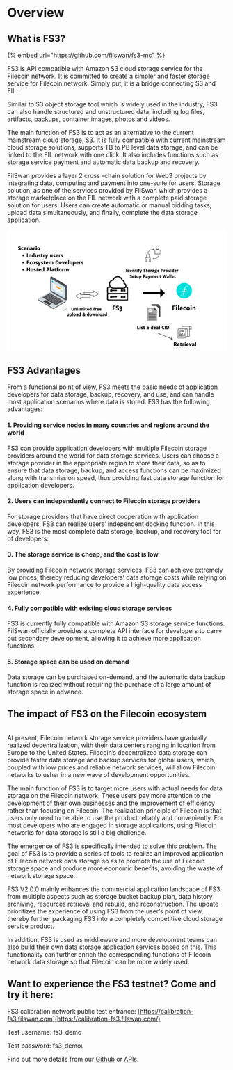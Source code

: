 # Overview

## **What is FS3?** <a href="#9ffa" id="9ffa"></a>

{% embed url="https://github.com/filswan/fs3-mc" %}

FS3 is API compatible with Amazon S3 cloud storage service for the Filecoin network. It is committed to create a simpler and faster storage service for Filecoin network.  Simply put, it is a bridge connecting S3 and FIL.&#x20;

Similar to S3 object storage tool which is widely used in the industry, FS3 can also handle structured and unstructured data, including log files, artifacts, backups, container images, photos and videos.&#x20;

The main function of FS3 is to act as an alternative to the current mainstream cloud storage, S3. It is fully compatible with current mainstream cloud storage solutions, supports TB to PB level data storage, and can be linked to the FIL network with one click. It also includes functions such as storage service payment and automatic data backup and recovery.

FilSwan provides a layer 2 cross -chain solution for Web3 projects by integrating data, computing and payment into one-suite for users. Storage solution, as one of the services provided by FilSwan which provides a storage marketplace on the FIL network with a complete paid storage solution for users. Users can create automatic or manual bidding tasks, upload data simultaneously, and finally, complete the data storage application.

![](<../.gitbook/assets/image (42).png>)

## FS3 Advantages

From a functional point of view, FS3 meets the basic needs of application developers for data storage, backup, recovery, and use, and can handle most application scenarios where data is stored. FS3 has the following advantages:

#### **1. Providing service nodes in many countries and regions around the world** <a href="#6eba" id="6eba"></a>

FS3 can provide application developers with multiple Filecoin storage providers around the world for data storage services. Users can choose a storage provider in the appropriate region to store their data, so as to ensure that data storage, backup, and access functions can be maximized along with transmission speed, thus providing fast data storage function for application developers.

#### **2. Users can independently connect to Filecoin storage providers** <a href="#1399" id="1399"></a>

For storage providers that have direct cooperation with application developers, FS3 can realize users’ independent docking function. In this way, FS3 is the most complete data storage, backup, and recovery tool for of developers.

#### **3. The storage service is cheap, and the cost is low** <a href="#1810" id="1810"></a>

By providing Filecoin network storage services, FS3 can achieve extremely low prices, thereby reducing developers’ data storage costs while relying on Filecoin network performance to provide a high-quality data access experience.

#### **4. Fully compatible with existing cloud storage services** <a href="#8bf8" id="8bf8"></a>

FS3 is currently fully compatible with Amazon S3 storage service functions. FilSwan officially provides a complete API interface for developers to carry out secondary development, allowing it to achieve more application functions.

#### **5. Storage space can be used on demand** <a href="#ca93" id="ca93"></a>

Data storage can be purchased on-demand, and the automatic data backup function is realized without requiring the purchase of a large amount of storage space in advance.

## **The impact of FS3 on the Filecoin ecosystem** <a href="#dcfd" id="dcfd"></a>

\
At present, Filecoin network storage service providers have gradually realized decentralization, with their data centers ranging in location from Europe to the United States. Filecoin’s decentralized data storage can provide faster data storage and backup services for global users, which, coupled with low prices and reliable network services, will allow Filecoin networks to usher in a new wave of development opportunities.

The main function of FS3 is to target more users with actual needs for data storage on the Filecoin network. These users pay more attention to the development of their own businesses and the improvement of efficiency rather than focusing on Filecoin. The realization principle of Filecoin is that users only need to be able to use the product reliably and conveniently. For most developers who are engaged in storage applications, using Filecoin networks for data storage is still a big challenge.

The emergence of FS3 is specifically intended to solve this problem. The goal of FS3 is to provide a series of tools to realize an improved application of Filecoin network data storage so as to promote the use of Filecoin storage space and produce more economic benefits, avoiding the waste of network storage space.

FS3 V2.0.0 mainly enhances the commercial application landscape of FS3 from multiple aspects such as storage bucket backup plan, data history archiving, resources retrieval and rebuild, and reconstruction. The update prioritizes the experience of using FS3 from the user’s point of view, thereby further packaging FS3 into a completely competitive cloud storage service product.

In addition, FS3 is used as middleware and more development teams can also build their own data storage application services based on this. This functionality can further enrich the corresponding functions of Filecoin network data storage so that Filecoin can be more widely used.

## **Want to experience the FS3 testnet? Come and try it here:**

FS3 calibration network public test entrance: [https://calibration-fs3.filswan.com](https://calibration-fs3.filswan.com/)

Test username: fs3\_demo

Test password: fs3\_demo\




Find out more details from our [Github](https://github.com/filswan/fs3) or [APIs](broken-reference).
